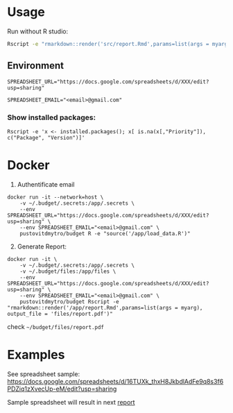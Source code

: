 
# Usage

Run without R studio:

```bash
Rscript -e "rmarkdown::render('src/report.Rmd',params=list(args = myarg))"
```

## Environment
```
SPREADSHEET_URL="https://docs.google.com/spreadsheets/d/XXX/edit?usp=sharing"

SPREADSHEET_EMAIL="<email>@gmail.com"
```

### Show installed packages:
```
Rscript -e 'x <- installed.packages(); x[ is.na(x[,"Priority"]), c("Package", "Version")]'
```

# Docker

1. Authentificate email
```
docker run -it --network=host \
    -v ~/.budget/.secrets:/app/.secrets \
    --env SPREADSHEET_URL="https://docs.google.com/spreadsheets/d/XXX/edit?usp=sharing" \
    --env SPREADSHEET_EMAIL="<email>@gmail.com" \
    pustovitdmytro/budget R -e "source('/app/load_data.R')"
```

2. Generate Report:
```
docker run -it \
    -v ~/.budget/.secrets:/app/.secrets \
    -v ~/.budget/files:/app/files \
    --env SPREADSHEET_URL="https://docs.google.com/spreadsheets/d/XXX/edit?usp=sharing" \
    --env SPREADSHEET_EMAIL="<email>@gmail.com" \
    pustovitdmytro/budget Rscript -e "rmarkdown::render('/app/report.Rmd',params=list(args = myarg), output_file = 'files/report.pdf')"

```

check `~/budget/files/report.pdf`


# Examples
See spreadsheet sample:
https://docs.google.com/spreadsheets/d/16TUXk_thxH8JkbdlAdFe9q8s3f6PDZiq1zXvecUp-eM/edit?usp=sharing

Sample spreadsheet will result in next [report](./tests/example.pdf)